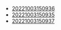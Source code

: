 - [20221003150936](/zet/20221003150936/README.md)
- [20221003150935](/zet/20221003150935/README.md)
- [20221003150937](/zet/20221003150937/README.md)
